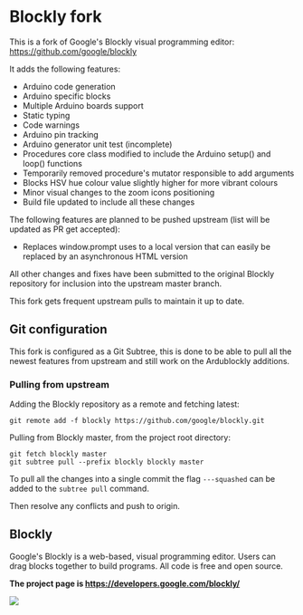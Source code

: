 # Blockly fork

This is a fork of Google's Blockly visual programming editor: https://github.com/google/blockly

It adds the following features:

* Arduino code generation
* Arduino specific blocks
* Multiple Arduino boards support
* Static typing
* Code warnings
* Arduino pin tracking
* Arduino generator unit test (incomplete)
* Procedures core class modified to include the Arduino setup() and loop() functions
* Temporarily removed procedure's mutator responsible to add arguments
* Blocks HSV hue colour value slightly higher for more vibrant colours
* Minor visual changes to the zoom icons positioning
* Build file updated to include all these changes

The following features are planned to be pushed upstream (list will be updated as PR get accepted):

* Replaces window.prompt uses to a local version that can easily be replaced by an asynchronous HTML version

All other changes and fixes have been submitted to the original Blockly repository for inclusion into the upstream master branch.

This fork gets frequent upstream pulls to maintain it up to date.


## Git configuration

This fork is configured as a Git Subtree, this is done to be able to pull all the newest features from upstream and still work on the Ardublockly additions.


### Pulling from upstream

Adding the Blockly repository as a remote and fetching latest:

```
git remote add -f blockly https://github.com/google/blockly.git
```

Pulling from Blockly master, from the project root directory:

```
git fetch blockly master
git subtree pull --prefix blockly blockly master
```

To pull all the changes into a single commit the flag `---squashed` can be added to the `subtree pull` command.

Then resolve any conflicts and push to origin.


## Blockly

Google's Blockly is a web-based, visual programming editor.  Users can drag
blocks together to build programs.  All code is free and open source.

**The project page is https://developers.google.com/blockly/**

![](https://developers.google.com/blockly/sample.png)
